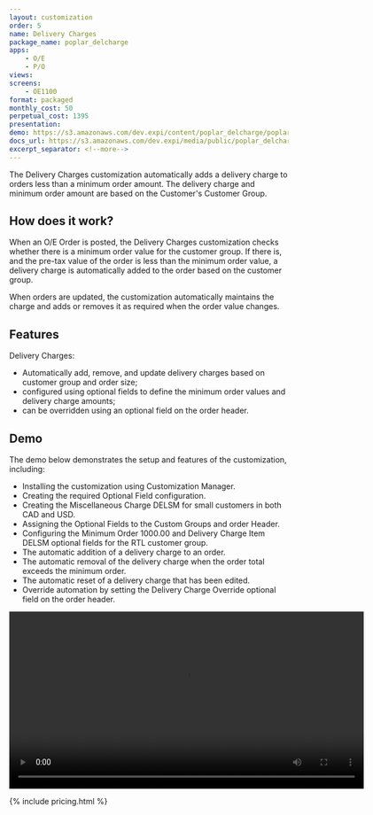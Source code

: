 ```yaml
---
layout: customization
order: 5
name: Delivery Charges
package_name: poplar_delcharge
apps:
    - O/E
    - P/O
views:
screens:
    - OE1100
format: packaged
monthly_cost: 50
perpetual_cost: 1395
presentation: 
demo: https://s3.amazonaws.com/dev.expi/content/poplar_delcharge/poplar_delcharge_demo_cut.mp4
docs_url: https://s3.amazonaws.com/dev.expi/media/public/poplar_delcharge-1.0.0/docs/index.html
excerpt_separator: <!--more-->
---
```


The Delivery Charges customization automatically adds a delivery charge to 
orders less than a minimum order amount.  The delivery charge and minimum
order amount are based on the Customer's Customer Group.
<!--more-->

## How does it work?

When an O/E Order is posted, the Delivery Charges customization checks whether
there is a minimum order value for the customer group.  If there is, and the
pre-tax value of the order is less than the minimum order value, a delivery
charge is automatically added to the order based on the customer group.

When orders are updated, the customization automatically maintains the 
charge and adds or removes it as required when the order value changes.

## Features

Delivery Charges:

- Automatically add, remove, and update delivery charges based on 
  customer group and order size;
- configured using optional fields to define the minimum order 
  values and delivery charge amounts;
- can be overridden using an optional field on the order header.

## Demo

The demo below demonstrates the setup and features of the customization, including:

- Installing the customization using Customization Manager.
- Creating the required Optional Field configuration.
- Creating the Miscellaneous Charge DELSM for small customers in both CAD and USD.
- Assigning the Optional Fields to the Custom Groups and order Header.
- Configuring the Minimum Order 1000.00 and Delivery Charge Item DELSM optional fields for the RTL customer group.
- The automatic addition of a delivery charge to an order.
- The automatic removal of the delivery charge when the order total exceeds the minimum order.
- The automatic reset of a delivery charge that has been edited.
- Override automation by setting the Delivery Charge Override optional field on the order header.

<video width="640" controls>
  <source src="https://s3.amazonaws.com/dev.expi/content/poplar_delcharge/poplar_delcharge_demo_cut.mp4" type="video/mp4">
  Your browser doesn't support the video tag.
</video>

{% include pricing.html %}
